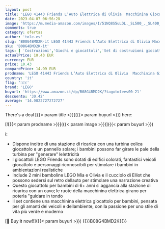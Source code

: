 ```yaml
---
layout: post
title: 'LEGO 41443 Friends L’Auto Elettrica di Olivia  Macchinina Giocattolo  Giochi per Bambina e Bambino dai 6 Anni in su  Set con 2 Mini Bamboline'
date: 2023-04-07 06:56:28
image: 'https://m.media-amazon.com/images/I/51NQ8S5uLDL._SL500_._SL400_.jpg'
comments: true
category: ofertas
author: 'tole.es'
slug: 'B08G4BMD2K-it LEGO 41443 Friends L’Auto Elettrica di Olivia Macchinina...'
sku: 'B08G4BMD2K-it'
tags: [ 'Costruzioni','Giochi e giocattoli','Set di costruzioni giocattolo','lego','🇮🇹', ]
actualPrice: 10.43 EUR
currency: EUR
price: 10.43
comparePrice: 14.99 EUR
prodname: 'LEGO 41443 Friends L’Auto Elettrica di Olivia  Macchinina Giocattolo  Giochi per Bambina e Bambino dai 6 Anni in su  Set con 2 Mini Bamboline'
country: 'it'
flag: '🇮🇹'
brand: 'LEGO'
buyurl: 'https://www.amazon.it/dp/B08G4BMD2K/?tag=tolees00-21'
descuento: '30.42'
average: '14.0822727272727'
---
```


There's a deal [{{< param title >}}]({{< param buyurl >}})  here:

[![{{< param prodname >}}]({{< param image >}})]({{< param buyurl >}})

ℹ️:

- Dispone inoltre di una stazione di ricarica con una turbina eolica giocattolo e un pannello solare; i bambini possono far girare le pale della turbina per "generare" lelettricità
- I giocattoli LEGO Friends sono dotati di edifici colorati, fantastici veicoli giocattolo e personaggi riconoscibili per stimolare i bambini in ambientazioni realistiche
- Include 2 mini bamboline LEGO Mia e Olivia e il cucciolo di Elliot che possono sedersi sul retro dellauto per stimolare una narrazione creativa
- Questo giocattolo per bambini di 6+ anni si aggancia alla stazione di ricarica con un cavo; le ruote della macchinina elettrica girano per poterla "guidare in tondo
- Il set contiene una macchinina elettrica giocattolo per bambini, pensata per gli amanti dei veicoli e dellambiente, con la passione per uno stile di vita più verde e moderno

[🛒 Buy it now!!]({{< param buyurl >}})
{{<world>}}B08G4BMD2K{{</world>}}
